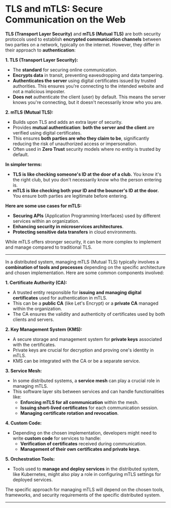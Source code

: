 # TLS and mTLS: Secure Communication on the Web

**TLS (Transport Layer Security)** and **mTLS (Mutual TLS)** are both security protocols used to establish **encrypted communication channels** between two parties on a network, typically on the internet. However, they differ in their approach to **authentication**:

**1. TLS (Transport Layer Security):**

- The **standard** for securing online communication.
- **Encrypts data** in transit, preventing eavesdropping and data tampering.
- **Authenticates the server** using digital certificates issued by trusted authorities. This ensures you're connecting to the intended website and not a malicious imposter.
- **Does not** authenticate the client (user) by default. This means the server knows you're connecting, but it doesn't necessarily know who you are.

**2. mTLS (Mutual TLS):**

- Builds upon TLS and adds an extra layer of security.
- Provides **mutual authentication**: **both the server and the client** are verified using digital certificates.
- This ensures **both parties are who they claim to be**, significantly reducing the risk of unauthorized access or impersonation.
- Often used in **Zero Trust** security models where no entity is trusted by default.

**In simpler terms:**

- **TLS is like checking someone's ID at the door of a club.** You know it's the right club, but you don't necessarily know who the person entering is.
- **mTLS is like checking both your ID and the bouncer's ID at the door.** You ensure both parties are legitimate before entering.

**Here are some use cases for mTLS:**

- **Securing APIs** (Application Programming Interfaces) used by different services within an organization.
- **Enhancing security in microservices architectures**.
- **Protecting sensitive data transfers** in cloud environments.

While mTLS offers stronger security, it can be more complex to implement and manage compared to traditional TLS.

---

In a distributed system, managing mTLS (Mutual TLS) typically involves a **combination of tools and processes** depending on the specific architecture and chosen implementation. Here are some common components involved:

**1. Certificate Authority (CA):**

- A trusted entity responsible for **issuing and managing digital certificates** used for authentication in mTLS.
- This can be a **public CA** (like Let's Encrypt) or a **private CA** managed within the organization.
- The CA ensures the validity and authenticity of certificates used by both clients and servers.

**2. Key Management System (KMS):**

- A secure storage and management system for **private keys** associated with the certificates.
- Private keys are crucial for decryption and proving one's identity in mTLS.
- KMS can be integrated with the CA or be a separate service.

**3. Service Mesh:**

- In some distributed systems, a **service mesh** can play a crucial role in managing mTLS.
- This software layer sits between services and can handle functionalities like:
  - **Enforcing mTLS for all communication** within the mesh.
  - **Issuing short-lived certificates** for each communication session.
  - **Managing certificate rotation and revocation**.

**4. Custom Code:**

- Depending on the chosen implementation, developers might need to write **custom code** for services to handle:
  - **Verification of certificates** received during communication.
  - **Management of their own certificates and private keys**.

**5. Orchestration Tools:**

- Tools used to **manage and deploy services** in the distributed system, like Kubernetes, might also play a role in configuring mTLS settings for deployed services.

The specific approach for managing mTLS will depend on the chosen tools, frameworks, and security requirements of the specific distributed system.

---
